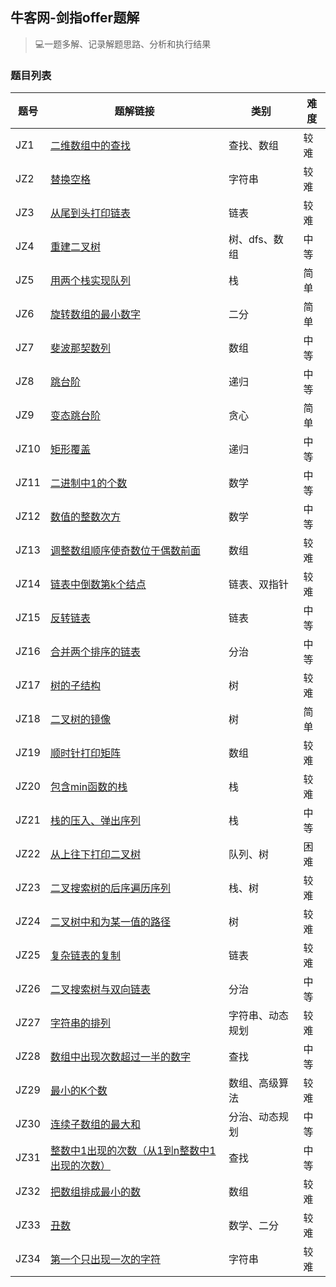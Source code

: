 ## 牛客网-剑指offer题解

> 💻一题多解、记录解题思路、分析和执行结果

### 题目列表

| 题号 | 题解链接 | 类别 | 难度 |
| ---- | ---- | ----| ----| 
| JZ1 | [二维数组中的查找](https://github.com/huangjianxian/Nowcoder-SwordForOffer/blob/master/JZ-OFFER/%E7%AC%AC%E4%B8%80%E9%A2%98%20%E4%BA%8C%E7%BB%B4%E6%95%B0%E7%BB%84%E4%B8%AD%E7%9A%84%E6%9F%A5%E6%89%BE.md) | 查找、数组 | 较难 |
| JZ2 | [替换空格](https://github.com/huangjianxian/Nowcoder-SwordForOffer/blob/master/JZ-OFFER/%E7%AC%AC%E4%BA%8C%E9%A2%98%20%E6%9B%BF%E6%8D%A2%E7%A9%BA%E6%A0%BC.md) | 字符串 | 较难 |
| JZ3 | [从尾到头打印链表](https://github.com/huangjianxian/Nowcoder-SwordForOffer/blob/master/JZ-OFFER/%E7%AC%AC%E4%B8%89%E9%A2%98%20%E4%BB%8E%E5%B0%BE%E5%88%B0%E5%A4%B4%E6%89%93%E5%8D%B0%E9%93%BE%E8%A1%A8.md) | 链表 | 较难 |
| JZ4 | [重建二叉树](https://github.com/huangjianxian/Nowcoder-SwordForOffer/blob/master/JZ-OFFER/%E7%AC%AC%E5%9B%9B%E9%A2%98%20%E9%87%8D%E5%BB%BA%E4%BA%8C%E5%8F%89%E6%A0%91.md) | 树、dfs、数组 | 中等 |
| JZ5 | [用两个栈实现队列](https://github.com/huangjianxian/Nowcoder-SwordForOffer/blob/master/JZ-OFFER/%E7%AC%AC%E4%BA%94%E9%A2%98%20%E7%94%A8%E4%B8%A4%E4%B8%AA%E6%A0%88%E5%AE%9E%E7%8E%B0%E9%98%9F%E5%88%97.md) | 栈 | 简单 |
| JZ6 | [旋转数组的最小数字](https://github.com/huangjianxian/Nowcoder-SwordForOffer/blob/master/JZ-OFFER/%E7%AC%AC%E5%85%AD%E9%A2%98%20%E6%97%8B%E8%BD%AC%E6%95%B0%E7%BB%84%E7%9A%84%E6%9C%80%E5%B0%8F%E6%95%B0%E5%AD%97.md) | 二分 | 简单 |
| JZ7 | [斐波那契数列](https://github.com/huangjianxian/Nowcoder-SwordForOffer/blob/master/JZ-OFFER/%E7%AC%AC%E4%B8%83%E9%A2%98%20%E6%96%90%E6%B3%A2%E9%82%A3%E5%A5%91%E6%95%B0%E5%88%97.md) | 数组 | 中等 |
| JZ8 | [跳台阶](https://github.com/huangjianxian/Nowcoder-SwordForOffer/blob/master/JZ-OFFER/%E7%AC%AC%E5%85%AB%E9%A2%98%20%E8%B7%B3%E5%8F%B0%E9%98%B6.md) | 递归 | 中等 |
| JZ9 | [变态跳台阶](https://github.com/huangjianxian/Nowcoder-SwordForOffer/blob/master/JZ-OFFER/%E7%AC%AC%E4%B9%9D%E9%A2%98%20%E5%8F%98%E6%80%81%E8%B7%B3%E5%8F%B0%E9%98%B6.md) | 贪心 | 简单 |
| JZ10 | [矩形覆盖](https://github.com/huangjianxian/Nowcoder-SwordForOffer/blob/master/JZ-OFFER/%E7%AC%AC%E5%8D%81%E9%A2%98%20%E7%9F%A9%E5%BD%A2%E8%A6%86%E7%9B%96.md) | 递归 | 中等 |
| JZ11 | [二进制中1的个数](https://github.com/huangjianxian/Nowcoder-SwordForOffer/blob/master/JZ-OFFER/%E7%AC%AC%E5%8D%81%E4%B8%80%E9%A2%98%20%E4%BA%8C%E8%BF%9B%E5%88%B6%E4%B8%AD1%E7%9A%84%E4%B8%AA%E6%95%B0.md) | 数学 | 中等 |
| JZ12 | [数值的整数次方](https://github.com/huangjianxian/Nowcoder-SwordForOffer/blob/master/JZ-OFFER/%E7%AC%AC%E5%8D%81%E4%BA%8C%E9%A2%98%20%E6%95%B0%E5%80%BC%E7%9A%84%E6%95%B4%E6%95%B0%E6%AC%A1%E6%96%B9.md) | 数学 | 中等 |
| JZ13 | [调整数组顺序使奇数位于偶数前面](https://github.com/huangjianxian/Nowcoder-SwordForOffer/blob/master/JZ-OFFER/%E7%AC%AC%E5%8D%81%E4%B8%89%E9%A2%98%20%E8%B0%83%E6%95%B4%E6%95%B0%E7%BB%84%E9%A1%BA%E5%BA%8F%E4%BD%BF%E5%A5%87%E6%95%B0%E4%BD%8D%E4%BA%8E%E5%81%B6%E6%95%B0%E5%89%8D%E9%9D%A2.md) | 数组 | 较难 |
| JZ14 | [链表中倒数第k个结点](https://github.com/huangjianxian/Nowcoder-SwordForOffer/blob/master/JZ-OFFER/%E7%AC%AC%E5%8D%81%E5%9B%9B%E9%A2%98%20%E9%93%BE%E8%A1%A8%E4%B8%AD%E5%80%92%E6%95%B0%E7%AC%ACk%E4%B8%AA%E7%BB%93%E7%82%B9.md) |  链表、双指针 | 较难 |
| JZ15 | [反转链表](https://github.com/huangjianxian/Nowcoder-SwordForOffer/blob/master/JZ-OFFER/%E7%AC%AC%E5%8D%81%E4%BA%94%E9%A2%98%20%E5%8F%8D%E8%BD%AC%E9%93%BE%E8%A1%A8.md) | 链表 | 中等 |
| JZ16 | [合并两个排序的链表](https://github.com/huangjianxian/Nowcoder-SwordForOffer/blob/master/JZ-OFFER/%E7%AC%AC%E5%8D%81%E5%85%AD%E9%A2%98%20%E5%90%88%E5%B9%B6%E4%B8%A4%E4%B8%AA%E6%8E%92%E5%BA%8F%E7%9A%84%E9%93%BE%E8%A1%A8.md) | 分治 | 中等 |
| JZ17 | [树的子结构](https://github.com/huangjianxian/Nowcoder-SwordForOffer/blob/master/JZ-OFFER/%E7%AC%AC%E5%8D%81%E4%B8%83%E9%A2%98%20%E6%A0%91%E7%9A%84%E5%AD%90%E7%BB%93%E6%9E%84.md) | 树 | 较难 |
| JZ18 | [二叉树的镜像](https://github.com/huangjianxian/Nowcoder-SwordForOffer/blob/master/JZ-OFFER/%E7%AC%AC%E5%8D%81%E5%85%AB%E9%A2%98%20%E4%BA%8C%E5%8F%89%E6%A0%91%E7%9A%84%E9%95%9C%E5%83%8F.md) | 树 | 简单 |
| JZ19 | [顺时针打印矩阵](https://github.com/huangjianxian/Nowcoder-SwordForOffer/blob/master/JZ-OFFER/%E7%AC%AC%E5%8D%81%E4%B9%9D%E9%A2%98%20%E9%A1%BA%E6%97%B6%E9%92%88%E6%89%93%E5%8D%B0%E7%9F%A9%E9%98%B5.md) | 数组 | 较难 |
| JZ20 | [包含min函数的栈](https://github.com/huangjianxian/Nowcoder-SwordForOffer/blob/master/JZ-OFFER/%E7%AC%AC%E4%BA%8C%E5%8D%81%E9%A2%98%20%E5%8C%85%E5%90%ABmin%E5%87%BD%E6%95%B0%E7%9A%84%E6%A0%88.md) | 栈 | 较难 |
| JZ21 | [栈的压入、弹出序列](https://github.com/huangjianxian/Nowcoder-SwordForOffer/blob/master/JZ-OFFER/%E7%AC%AC%E4%BA%8C%E5%8D%81%E4%B8%80%E9%A2%98%20%E6%A0%88%E7%9A%84%E5%8E%8B%E5%85%A5%E3%80%81%E5%BC%B9%E5%87%BA%E5%BA%8F%E5%88%97.md) | 栈 | 中等 |
| JZ22 | [从上往下打印二叉树](https://github.com/huangjianxian/Nowcoder-SwordForOffer/blob/master/JZ-OFFER/%E7%AC%AC%E4%BA%8C%E5%8D%81%E4%BA%8C%E9%A2%98%20%E4%BB%8E%E4%B8%8A%E5%BE%80%E4%B8%8B%E6%89%93%E5%8D%B0%E4%BA%8C%E5%8F%89%E6%A0%91.md) | 队列、树 | 困难 |
| JZ23 | [二叉搜索树的后序遍历序列](https://github.com/huangjianxian/Nowcoder-SwordForOffer/blob/master/JZ-OFFER/%E7%AC%AC%E4%BA%8C%E5%8D%81%E4%B8%89%E9%A2%98%20%E4%BA%8C%E5%8F%89%E6%90%9C%E7%B4%A2%E6%A0%91%E7%9A%84%E5%90%8E%E5%BA%8F%E9%81%8D%E5%8E%86%E5%BA%8F%E5%88%97.md) | 栈、树 | 较难 |
| JZ24 | [二叉树中和为某一值的路径](https://github.com/huangjianxian/Nowcoder-SwordForOffer/blob/master/JZ-OFFER/%E7%AC%AC%E4%BA%8C%E5%8D%81%E5%9B%9B%E9%A2%98%20%E4%BA%8C%E5%8F%89%E6%A0%91%E4%B8%AD%E5%92%8C%E4%B8%BA%E6%9F%90%E4%B8%80%E5%80%BC%E7%9A%84%E8%B7%AF%E5%BE%84.md) | 树 | 较难 |
| JZ25 | [复杂链表的复制](https://github.com/huangjianxian/Nowcoder-SwordForOffer/blob/master/JZ-OFFER/%E7%AC%AC%E4%BA%8C%E5%8D%81%E4%BA%94%E9%A2%98%20%E5%A4%8D%E6%9D%82%E9%93%BE%E8%A1%A8%E7%9A%84%E5%A4%8D%E5%88%B6.md) | 链表 | 较难 |
| JZ26 | [二叉搜索树与双向链表](https://github.com/huangjianxian/Nowcoder-SwordForOffer/blob/master/JZ-OFFER/%E7%AC%AC%E4%BA%8C%E5%8D%81%E5%85%AD%E9%A2%98%20%E4%BA%8C%E5%8F%89%E6%90%9C%E7%B4%A2%E6%A0%91%E4%B8%8E%E5%8F%8C%E5%90%91%E9%93%BE%E8%A1%A8.md) | 分治 | 中等 |
| JZ27 | [字符串的排列](https://github.com/huangjianxian/Nowcoder-SwordForOffer/blob/master/JZ-OFFER/%E7%AC%AC%E4%BA%8C%E5%8D%81%E4%B8%83%E9%A2%98%20%E5%AD%97%E7%AC%A6%E4%B8%B2%E7%9A%84%E6%8E%92%E5%88%97.md) | 字符串、动态规划 | 较难 |
| JZ28 | [数组中出现次数超过一半的数字](https://github.com/huangjianxian/Nowcoder-SwordForOffer/blob/master/JZ-OFFER/%E7%AC%AC%E4%BA%8C%E5%8D%81%E5%85%AB%E9%A2%98%20%E6%95%B0%E7%BB%84%E4%B8%AD%E5%87%BA%E7%8E%B0%E6%AC%A1%E6%95%B0%E8%B6%85%E8%BF%87%E4%B8%80%E5%8D%8A%E7%9A%84%E6%95%B0%E5%AD%97.md) | 查找 | 中等 |
| JZ29 | [最小的K个数](https://github.com/huangjianxian/Nowcoder-SwordForOffer/blob/master/JZ-OFFER/%E7%AC%AC%E4%BA%8C%E5%8D%81%E4%B9%9D%E9%A2%98%20%E6%9C%80%E5%B0%8F%E7%9A%84K%E4%B8%AA%E6%95%B0.md) | 数组、高级算法 | 较难 |
| JZ30 | [连续子数组的最大和](https://github.com/huangjianxian/Nowcoder-SwordForOffer/blob/master/JZ-OFFER/%E7%AC%AC%E4%B8%89%E5%8D%81%E9%A2%98%20%E8%BF%9E%E7%BB%AD%E5%AD%90%E6%95%B0%E7%BB%84%E7%9A%84%E6%9C%80%E5%A4%A7%E5%92%8C.md) | 分治、动态规划 | 中等 |
| JZ31 | [整数中1出现的次数（从1到n整数中1出现的次数）](https://github.com/huangjianxian/Nowcoder-SwordForOffer/blob/master/JZ-OFFER/%E7%AC%AC%E4%B8%89%E5%8D%81%E4%B8%80%E9%A2%98%20%E6%95%B4%E6%95%B0%E4%B8%AD1%E5%87%BA%E7%8E%B0%E7%9A%84%E6%AC%A1%E6%95%B0%EF%BC%88%E4%BB%8E1%E5%88%B0n%E6%95%B4%E6%95%B0%E4%B8%AD1%E5%87%BA%E7%8E%B0%E7%9A%84%E6%AC%A1%E6%95%B0%EF%BC%89.md) | 查找 | 中等 |
| JZ32 | [把数组排成最小的数](https://github.com/huangjianxian/Nowcoder-SwordForOffer/blob/master/JZ-OFFER/%E7%AC%AC%E4%B8%89%E5%8D%81%E4%BA%8C%E9%A2%98%20%E6%8A%8A%E6%95%B0%E7%BB%84%E6%8E%92%E6%88%90%E6%9C%80%E5%B0%8F%E7%9A%84%E6%95%B0.md) | 数组 | 较难 | 
| JZ33 | [丑数](https://github.com/huangjianxian/Nowcoder-SwordForOffer/blob/master/JZ-OFFER/%E7%AC%AC%E4%B8%89%E5%8D%81%E4%B8%89%E9%A2%98%20%E4%B8%91%E6%95%B0.md) | 数学、二分 | 较难 |
| JZ34 | [第一个只出现一次的字符](https://github.com/huangjianxian/Nowcoder-SwordForOffer/blob/master/JZ-OFFER/%E7%AC%AC%E4%B8%89%E5%8D%81%E5%9B%9B%E9%A2%98%20%E7%AC%AC%E4%B8%80%E4%B8%AA%E5%8F%AA%E5%87%BA%E7%8E%B0%E4%B8%80%E6%AC%A1%E7%9A%84%E5%AD%97%E7%AC%A6.md) | 字符串 | 较难 |
